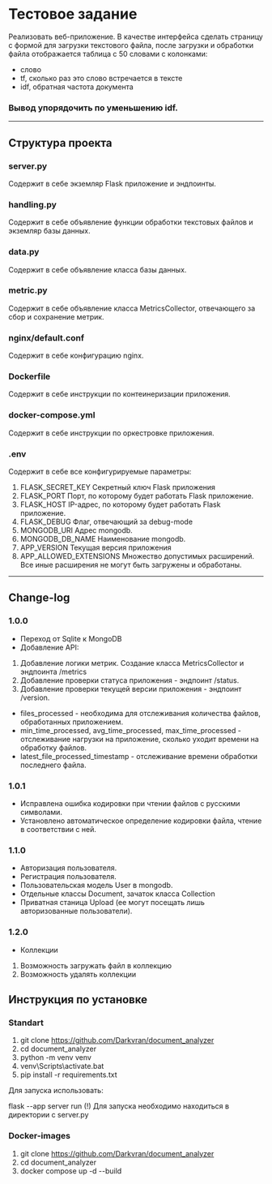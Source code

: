 # Тестовое задание

Реализовать веб-приложение. В качестве интерфейса сделать страницу с формой для загрузки текстового файла, после загрузки и обработки файла отображается таблица с 50 словами с колонками:
- слово
- tf, сколько раз это слово встречается в тексте
- idf, обратная частота документа
### Вывод упорядочить по уменьшению idf.
---
## Структура проекта
### server.py
Содержит в себе экземляр Flask приложение и эндпоинты.

### handling.py
Содержит в себе объявление функции обработки текстовых файлов и экземляр базы данных.

### data.py
Содержит в себе объявление класса базы данных.

### metric.py
Содержит в себе объявление класса MetricsCollector, отвечающего за сбор и сохранение метрик.

### nginx/default.conf
Содержит в себе конфигурацию nginx.

### Dockerfile 
Содержит в себе инструкции по контеинеризации приложения.

### docker-compose.yml
Содержит в себе инструкции по оркестровке приложения.

### .env
Содержит в себе все конфигурируемые параметры:
1. FLASK_SECRET_KEY
Секретный ключ Flask приложения
2. FLASK_PORT
Порт, по которому будет работать Flask приложение.
3. FLASK_HOST
IP-адрес, по которому будет работать Flask приложение.
4. FLASK_DEBUG
Флаг, отвечающий за debug-mode
5. MONGODB_URI
Адрес mongodb.
6. MONGODB_DB_NAME
Наименование mongodb.
7. APP_VERSION
Текущая версия приложения
8. APP_ALLOWED_EXTENSIONS
Множество допустимых расширений. Все иные расширения не могут быть загружены и обработаны.
---
## Change-log
### 1.0.0
- Переход от Sqlite к MongoDB
- Добавление API:
1. Добавление логики метрик. Создание класса MetricsCollector и эндпоинта /metrics
2. Добавление проверки статуса приложения - эндпоинт /status.
3. Добавление проверки текущей версии приложения - эндпоинт /version.
- files_processed - необходима для отслеживания количества файлов, обработанных приложением.
- min_time_processed, avg_time_processed, max_time_processed - отслеживание нагрузки на приложение, сколько уходит времени на обработку файлов.
- latest_file_processed_timestamp - отслеживание времени обработки последнего файла.
### 1.0.1
- Исправлена ошибка кодировки при чтении файлов с русскими символами.
- Установлено автоматическое определение кодировки файла, чтение в соответствии с ней.
### 1.1.0
- Авторизация пользователя.
- Регистрация пользователя.
- Пользовательская модель User в mongodb.
- Отдельные классы Document, зачаток класса Collection
- Приватная станица Upload (ее могут посещать лишь авторизованные пользователи).
### 1.2.0
- Коллекции
1. Возможность загружать файл в коллекцию
2. Возможность удалять коллекции
## Инструкция по установке
### Standart 
1. git clone https://github.com/Darkvran/document_analyzer
2. cd document_analyzer
3. python -m venv venv
4. venv\Scripts\activate.bat
5. pip install -r requirements.txt

Для запуска использовать:

flask --app server run
(!) Для запуска необходимо находиться в директории с server.py

### Docker-images
1. git clone https://github.com/Darkvran/document_analyzer
2. cd document_analyzer
3. docker compose up -d --build
